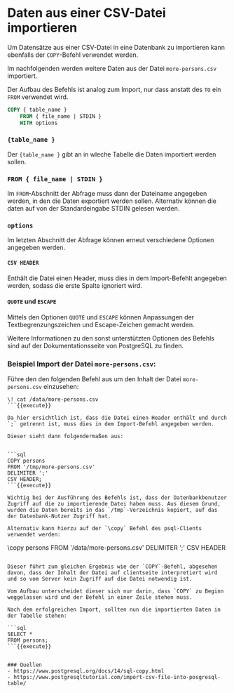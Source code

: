 # Daten aus einer CSV-Datei importieren
Um Datensätze aus einer CSV-Datei in eine Datenbank zu importieren kann ebenfalls der `COPY`-Befehl verwendet werden.

Im nachfolgenden werden weitere Daten aus der Datei `more-persons.csv` importiert.

Der Aufbau des Befehls ist analog zum Import, nur dass anstatt des `TO` ein `FROM` verwendet wird.

```sql
COPY { table_name }
    FROM { file_name | STDIN }
    WITH options
```

### `{table_name }`
Der `{table_name }` gibt an in wleche Tabelle die Daten importiert werden sollen.

### `FROM { file_name | STDIN }`
Im `FROM`-Abschnitt der Abfrage muss dann der Dateiname angegeben werden, in den die Daten exportiert werden sollen. Alternativ können die daten auf von der Standardeingabe STDIN gelesen werden.

### `options`
Im letzten Abschnitt der Abfrage können erneut verschiedene Optionen angegeben werden.

#### `CSV HEADER`
Enthält die Datei einen Header, muss dies in dem Import-Befehlt angegeben werden, sodass die erste Spalte ignoriert wird. 


#### `QUOTE` und `ESCAPE`
Mittels den Optionen `QUOTE` und `ESCAPE` können Anpassungen der Textbegrenzungszeichen und Escape-Zeichen gemacht werden.

Weitere Informationen zu den sonst unterstützten Optionen des Befehls sind auf der Dokumentationsseite  von PostgreSQL zu finden.

### Beispiel Import der Datei `more-persons.csv`:
Führe den den folgenden Befehl aus um den Inhalt der Datei `more-persons.csv` einzusehen:

```
\! cat /data/more-persons.csv
```{{execute}}

Da hier ersichtlich ist, dass die Datei einen Header enthält und durch `;` getrennt ist, muss dies in dem Import-Befehl angegeben werden.

Dieser sieht dann folgendermaßen aus:


```sql
COPY persons 
FROM '/tmp/more-persons.csv' 
DELIMITER ';' 
CSV HEADER;
```{{execute}}

Wichtig bei der Ausführung des Befehls ist, dass der Datenbankbenutzer Zugriff auf die zu importierende Datei haben muss. Aus diesem Grund, wurden die Daten bereits in das `/tmp`-Verzeichnis kopiert, auf das der Datenbank-Nutzer Zugriff hat.

Alternativ kann hierzu auf der `\copy` Befehl des psql-Clients verwendet werden:

```
\copy persons FROM '/data/more-persons.csv' DELIMITER ';' CSV HEADER
```

Dieser führt zum gleichen Ergebnis wie der `COPY`-Befehl, abgesehen davon, dass der Inhalt der Datei auf clientseite interpretiert wird und so vom Server kein Zugriff auf die Datei notwendig ist.

Vom Aufbau unterscheidet dieser sich nur darin, dass `COPY` zu Beginn weggelassen wird und der Befehl in einer Zeile stehen muss.

Nach dem erfolgreichen Import, sollten nun die importierten Daten in der Tabelle stehen:

```sql
SELECT * 
FROM persons;
```{{execute}}


### Quellen
- https://www.postgresql.org/docs/14/sql-copy.html
- https://www.postgresqltutorial.com/import-csv-file-into-posgresql-table/
